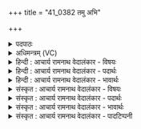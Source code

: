 +++
title = "41_0382 तमु अभि"

+++
<details><summary>पदपाठः</summary>

त꣢म्। उ꣣। अभि꣢। प्र। गा꣣यत। पु꣣रुहूत꣢म्। पु꣣रु। हूत꣢म्। पु꣣रुष्टुत꣢म्। पु꣣रु। स्तुत꣢म्। इ꣡न्द्र꣢꣯म्। गी꣣र्भिः꣢। त꣣विष꣢म्। आ। वि꣣वासत। ३८२।
</details>

<details><summary>अधिमन्त्रम् (VC)</summary>

- इन्द्रः
- गोषूक्त्यश्वसूक्तिनौ काण्वायनौ
- उष्णिक्
- ऋषभः
- ऐन्द्रं काण्डम्
</details>

<details><summary>हिन्दी : आचार्य रामनाथ वेदालंकार - विषयः</summary>

अगले मन्त्र में परमेश्वर की महिमा गाने के लिए मनुष्यों को प्रेरित किया गया है।
</details>

<details><summary>हिन्दी : आचार्य रामनाथ वेदालंकार - पदार्थः</summary>

पदार्थान्वयभाषाः -  हे मनुष्यो ! (तम् उ) उसी (पुरुस्तुतम्) बहुत अधिक कीर्तिगान किये गये, (पुरुहूतम्) बहुतों से पुकारे गये जगदीश्वर को (अभि) लक्ष्य करके (प्र गायत) भली-भाँति स्तुतिगीत गाओ। (तविषम्) महान् (इन्द्रम्) उस परमैश्वर्यशाली जगत्पति की (गीर्भिः) वेदवाणियों से (आ विवासत) आराधना करो ॥२॥
</details>

<details><summary>हिन्दी : आचार्य रामनाथ वेदालंकार - भावार्थः</summary>

भावार्थभाषाः -  अनेकों ऋषि, महर्षि, राजा आदियों से स्तुति और पूजा किये गये महान् विश्वम्भर की हमें भी क्यों नहीं स्तुति और पूजा करनी चाहिए? ॥२॥
</details>

<details><summary>संस्कृत : आचार्य रामनाथ वेदालंकार - विषयः</summary>

अथ परमेश्वरस्य महिमानं गातुं जनान् प्रेरयति।
</details>

<details><summary>संस्कृत : आचार्य रामनाथ वेदालंकार - पदार्थः</summary>

पदार्थान्वयभाषाः -  हे जनाः ! (तम् उ) तमेव (पुरुस्तुतम्) बहु गीतकीर्तिम् (पुरुहूतम्) बहुभिः आहूतम् जगदीश्वरम् (अभि) अभिलक्ष्य (प्र गायत) प्रकर्षेण स्तुतिगीतानि गायत। (तविषम्) महान्तम्। तविष इति महन्नाम। निघं० ३।३। तम् (इन्द्रम्) जगत्पतिम् (गीर्भिः) वेदवाग्भिः (आ विवासत) परिचरत, पूजयत। विवासतिः परिचरणकर्मा। निघं० ३।५ ॥२॥
</details>

<details><summary>संस्कृत : आचार्य रामनाथ वेदालंकार - भावार्थः</summary>

भावार्थभाषाः -  बहुभिर्ऋषिमहर्षिनृपतिप्रभृतिभिः स्तुतः पूजितश्च महान् विश्वम्भरोऽस्माभिरपि कुतो न स्तवनीयः पूजनीयश्च ॥२॥
</details>

<details><summary>संस्कृत : आचार्य रामनाथ वेदालंकार - पादटिप्पनी</summary>

टिप्पणी:   १. ऋ० ८।१५।१, अथ० २०।६१।४; २०।६२।८ सर्वत्र ‘तमु अभि’ इत्यत्र ‘तम्बभि’ इति पाठः।
</details>